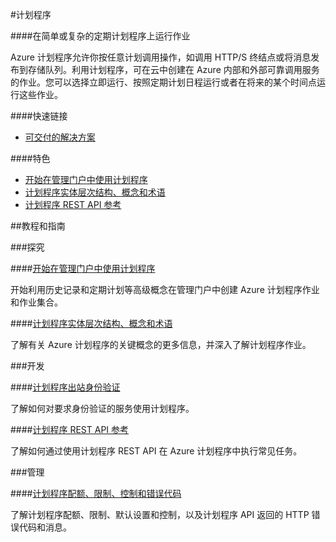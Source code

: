 
<properties linkid="scheduler" urlDisplayName="Windows Azure scheduler" pageTitle="计划程序 - Azure 微软云" metaKeywords="scheduler,计划任务,计划程序配额,限制,设置,控制,计划程序API,HTTP 错误代码,消息" description="在简单或复杂的定期计划程序上运行作业。Azure 计划程序允许你按任意计划调用操作，如调用 HTTP/S 终结点或将消息发布到存储队列。利用计划程序，可在云中创建在 Azure 内部和外部可靠调用服务的作业。您可以选择立即运行、按照定期计划日程运行或者在将来的某个时间点运行这些作业。" metaCanonical="" services="scheduler" documentationCenter="Services" title="Run jobs on simple or complex recurring schedules" authors="" solutions="" manager="" editor="Eric Chen" />
<tags ms.service="scheduler"
    ms.date=""
    wacn.date=""
    />

#计划程序

####在简单或复杂的定期计划程序上运行作业

Azure 计划程序允许你按任意计划调用操作，如调用 HTTP/S 终结点或将消息发布到存储队列。利用计划程序，可在云中创建在 Azure 内部和外部可靠调用服务的作业。您可以选择立即运行、按照定期计划日程运行或者在将来的某个时间点运行这些作业。

####快速链接

-   [可交付的解决方案](/solutions/web/)
<!--
[服务概述](/home/features/scheduler/)
[定价详细信息](/pricing/details/scheduler/)
-->

####特色

-   [开始在管理门户中使用计划程序](http://msdn.microsoft.com/library/zh-cn/azure/dn479785.aspx)
-   [计划程序实体层次结构、概念和术语](http://msdn.microsoft.com/zh-cn/library/windowsazure/dn528941.aspx)
-   [计划程序 REST API 参考](http://msdn.microsoft.com/zh-cn/library/windowsazure/dn528946.aspx)

##教程和指南

###探究

####[开始在管理门户中使用计划程序](http://msdn.microsoft.com/library/zh-cn/azure/dn479785.aspx)

开始利用历史记录和定期计划等高级概念在管理门户中创建 Azure 计划程序作业和作业集合。

####[计划程序实体层次结构、概念和术语](http://msdn.microsoft.com/zh-cn/library/windowsazure/dn528941.aspx)

了解有关 Azure 计划程序的关键概念的更多信息，并深入了解计划程序作业。

###开发

####[计划程序出站身份验证](http://msdn.microsoft.com/zh-cn/library/azure/dn864828.aspx)

了解如何对要求身份验证的服务使用计划程序。

####[计划程序 REST API 参考](http://msdn.microsoft.com/zh-cn/library/windowsazure/dn528946.aspx)

了解如何通过使用计划程序 REST API 在 Azure 计划程序中执行常见任务。

###管理

####[计划程序配额、限制、控制和错误代码](http://msdn.microsoft.com/zh-cn/library/windowsazure/dn479786.aspx)

了解计划程序配额、限制、默认设置和控制，以及计划程序 API 返回的 HTTP 错误代码和消息。



